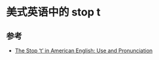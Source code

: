 # 美式英语中的 stop t

## 参考

- [The Stop ‘t’ in American English: Use and Pronunciation](https://www.goalsenglish.com/lessons/the-stop-t-in-american-english)
